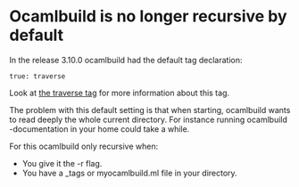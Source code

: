 # Ocamlbuild is no longer recursive by default
In the release 3.10.0 ocamlbuild had the default tag declaration:

`true: traverse`

Look at [the traverse tag](The_traverse_tag.html) for more
information about this tag.

The problem with this default setting is that when starting, ocamlbuild
wants to read deeply the whole current directory. For instance running
ocamlbuild -documentation in your home could take a while.

For this ocamlbuild only recursive when:

- You give it the -r flag.
- You have a _tags or myocamlbuild.ml file in your directory.

